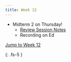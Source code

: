 ```yaml
---
title: Week 12
---
```

- Midterm 2 on Thursday!
    - [Review Session Notes](./assets/resources/midterm_2_review.pdf)
    - Recording on Ed

<a href="#Week12">Jump to Week 12 </a>

{: .fs-5 }

